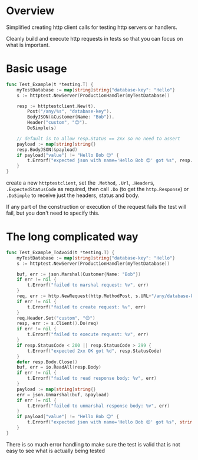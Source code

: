 # Overview

Simplified creating http client calls for testing http servers or handlers.

Cleanly build and execute http requests in tests so that you can focus on what is important.

# Basic usage
```go
func Test_Example(t *testing.T) {
    myTestDatabase := map[string]string{"database-key": "Hello"}
    s := httptest.NewServer(ProductionHandler(myTestDatabase))

    resp := httptestclient.New(t).
        Post("/any/%s", "database-key").
        BodyJSON(&Customer{Name: "Bob"}).
        Header("custom", "😊").
        DoSimple(s)

    // default is to allow resp.Status == 2xx so no need to assert
    payload := map[string]string{}
    resp.BodyJSON(&payload)
    if payload["value"] != "Hello Bob 😊" {
        t.Errorf("expected json with name='Hello Bob 😊' got %s", resp.Body)
    }
}
```

create a new `httptestclient`, set the `.Method`, `.Url`, `.Header`s, `.ExpectedStatusCode` as required, then call `.Do` (to get the `http.Response`) or `.DoSimple` to receive just the headers, status and body.

If any part of the construction or execution of the request fails the test will fail, but you don't need to specify this. 

# The long complicated way

```go
func Test_Example_ToAvoid(t *testing.T) {
    myTestDatabase := map[string]string{"database-key": "Hello"}
    s := httptest.NewServer(ProductionHandler(myTestDatabase))

    buf, err := json.Marshal(Customer{Name: "Bob"})
    if err != nil {
        t.Errorf("failed to marshal request: %v", err)
    }
    req, err := http.NewRequest(http.MethodPost, s.URL+"/any/database-key", bytes.NewReader(buf))
    if err != nil {
        t.Errorf("failed to create request: %v", err)
    }
    req.Header.Set("custom", "😊")
    resp, err := s.Client().Do(req)
    if err != nil {
        t.Errorf("failed to execute request: %v", err)
    }
    if resp.StatusCode < 200 || resp.StatusCode > 299 {
        t.Errorf("expected 2xx OK got %d", resp.StatusCode)
    }
    defer resp.Body.Close()
    buf, err = io.ReadAll(resp.Body)
    if err != nil {
        t.Errorf("failed to read response body: %v", err)
    }
    payload := map[string]string{}
    err = json.Unmarshal(buf, &payload)
    if err != nil {
        t.Errorf("failed to unmarshal response body: %v", err)
    }
    if payload["value"] != "Hello Bob 😊" {
        t.Errorf("expected json with name='Hello Bob 😊' got %s", string(buf))
    }
}
```

There is so much error handling to make sure the test is valid that is not easy to see what is actually being tested